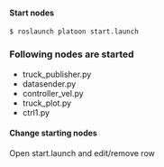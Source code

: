 
#### Start nodes

	$ roslaunch platoon start.launch

### Following nodes are started
- truck_publisher.py
- datasender.py
- controller_vel.py
- truck_plot.py
- ctrl1.py

#### Change starting nodes
Open start.launch and edit/remove row


